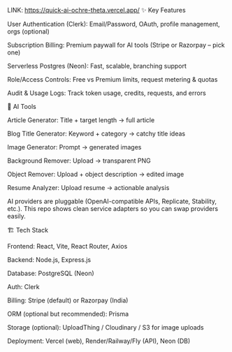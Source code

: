 LINK: https://quick-ai-ochre-theta.vercel.app/
✨ Key Features

User Authentication (Clerk): Email/Password, OAuth, profile management, orgs (optional)

Subscription Billing: Premium paywall for AI tools (Stripe or Razorpay – pick one)

Serverless Postgres (Neon): Fast, scalable, branching support

Role/Access Controls: Free vs Premium limits, request metering & quotas

Audit & Usage Logs: Track token usage, credits, requests, and errors

🧠 AI Tools

Article Generator: Title + target length → full article

Blog Title Generator: Keyword + category → catchy title ideas

Image Generator: Prompt → generated images

Background Remover: Upload → transparent PNG

Object Remover: Upload + object description → edited image

Resume Analyzer: Upload resume → actionable analysis

AI providers are pluggable (OpenAI-compatible APIs, Replicate, Stability, etc.). This repo shows clean service adapters so you can swap providers easily.

🏗️ Tech Stack

Frontend: React, Vite, React Router, Axios

Backend: Node.js, Express.js

Database: PostgreSQL (Neon)

Auth: Clerk

Billing: Stripe (default) or Razorpay (India)

ORM (optional but recommended): Prisma

Storage (optional): UploadThing / Cloudinary / S3 for image uploads

Deployment: Vercel (web), Render/Railway/Fly (API), Neon (DB)
